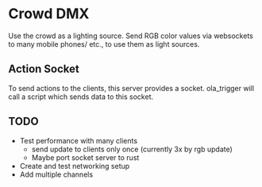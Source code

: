 # Crowd DMX
Use the crowd as a lighting source. Send RGB color values via websockets to
many mobile phones/ etc., to use them as light sources.

## Action Socket
To send actions to the clients, this server provides a socket. ola_trigger will
call a script which sends data to this socket.

## TODO
- Test performance with many clients
  - send update to clients only once (currently 3x by rgb update)
  - Maybe port socket server to rust
- Create and test networking setup
- Add multiple channels
